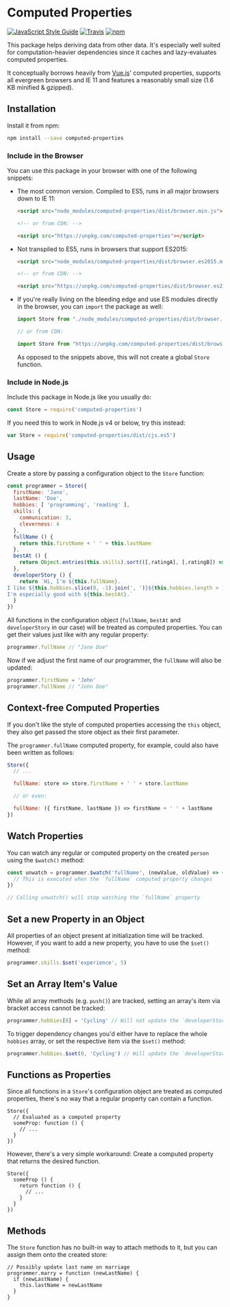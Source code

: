 # Computed Properties

[![JavaScript Style Guide](https://img.shields.io/badge/code_style-standard-brightgreen.svg)](https://standardjs.com)
[![Travis](https://img.shields.io/travis/Loilo/computed-properties.svg)](https://travis-ci.org/Loilo/computed-properties)
[![npm](https://img.shields.io/npm/v/computed-properties.svg)](https://www.npmjs.com/package/computed-properties)

This package helps   deriving data from other data. It's especially well suited for computation-heavier dependencies since it caches and lazy-evaluates computed properties.

It conceptually borrows heavily from [Vue.js](https://vuejs.org)' computed properties, supports all evergreen browsers and IE 11 and features a reasonably small size (1.6 KB minified & gzipped).

## Installation
Install it from npm:

```bash
npm install --save computed-properties
```

### Include in the Browser
You can use this package in your browser with one of the following snippets:

* The most common version. Compiled to ES5, runs in all major browsers down to IE 11:

  ```html
  <script src="node_modules/computed-properties/dist/browser.min.js"></script>

  <!-- or from CDN: -->

  <script src="https://unpkg.com/computed-properties"></script>
  ```

* Not transpiled to ES5, runs in browsers that support ES2015:

  ```html
  <script src="node_modules/computed-properties/dist/browser.es2015.min.js"></script>

  <!-- or from CDN: -->

  <script src="https://unpkg.com/computed-properties/dist/browser.es2015.min.js"></script>
  ```

* If you're really living on the bleeding edge and use ES modules directly in the browser, you can `import` the package as well:

  ```javascript
  import Store from "./node_modules/computed-properties/dist/browser.module.min.js"

  // or from CDN:

  import Store from "https://unpkg.com/computed-properties/dist/browser.module.min.js"
  ```

  As opposed to the snippets above, this will not create a global `Store` function.

### Include in Node.js
Include this package in Node.js like you usually do:

```javascript
const Store = require('computed-properties')
```

If you need this to work in Node.js v4 or below, try this instead:

```javascript
var Store = require('computed-properties/dist/cjs.es5')
```

## Usage
Create a store by passing a configuration object to the `Store` function:

```javascript
const programmer = Store({
  firstName: 'Jane',
  lastName: 'Doe',
  hobbies: [ 'programming', 'reading' ],
  skills: {
    communication: 3,
    cleverness: 4
  },
  fullName () {
    return this.firstName + ' ' + this.lastName
  },
  bestAt () {
    return Object.entries(this.skills).sort(([,ratingA], [,ratingB]) => ratingB - ratingA)[0][0]
  },
  developerStory () {
    return `Hi, I'm ${this.fullName}.
I like ${this.hobbies.slice(0, -1).join(', ')}${this.hobbies.length > 1 ? ` and ${this.hobbies[this.hobbies.length - 1]}` : ''}.
I'm especially good with ${this.bestAt}.`
  }
})
```

All functions in the configuration object (`fullName`, `bestAt` and `developerStory` in our case) will be treated as computed properties. You can get their values just like with any regular property:

```javascript
programmer.fullName // "Jane Doe"
```

Now if we adjust the first name of our programmer, the `fullName` will also be updated:

```javascript
programmer.firstName = 'John'
programmer.fullName // "John Doe"
```

## Context-free Computed Properties
If you don't like the style of computed properties accessing the `this` object, they also get passed the store object as their first parameter.

The `programmer.fullName` computed property, for example, could also have been written as follows:

```javascript
Store({
  // ...

  fullName: store => store.firstName + ' ' + store.lastName

  // or even:

  fullName: ({ firstName, lastName }) => firstName + ' ' + lastName
})
```

## Watch Properties
You can watch any regular or computed property on the created `person` using the `$watch()` method:

```javascript
const unwatch = programmer.$watch('fullName', (newValue, oldValue) => {
  // This is executed when the `fullName` computed property changes
})

// Calling unwatch() will stop watching the `fullName` property
```


## Set a new Property in an Object
All properties of an object present at initialization time will be tracked. However, if you want to add a new property, you have to use the `$set()` method:

```javascript
programmer.skills.$set('experience', 5)
```

## Set an Array Item's Value
While all array methods (e.g. `push()`) are tracked, setting an array's item via bracket access cannot be tracked:

```javascript
programmer.hobbies[0] = 'Cycling' // Will not update the `developerStory`
```

To trigger dependency changes you'd either have to replace the whole `hobbies` array, or set the respective item via the `$set()` method:

```javascript
programmer.hobbies.$set(0, 'Cycling') // Will update the `developerStory`
```

## Functions as Properties
Since all functions in a `Store`'s configuration object are treated as computed properties, there's no way that a regular property can contain a function.

```
Store({
  // Evaluated as a computed property
  someProp: function () {
    // ...
  }
})
```

However, there's a very simple workaround: Create a computed property that returns the desired function.

```
Store({
  someProp () {
    return function () {
      // ...
    }
  }
})
```


## Methods
The `Store` function has no built-in way to attach methods to it, but you can assign them onto the created store:

```
// Possibly update last name on marriage
programmer.marry = function (newLastName) {
  if (newLastName) {
    this.lastName = newLastName
  }
}
```